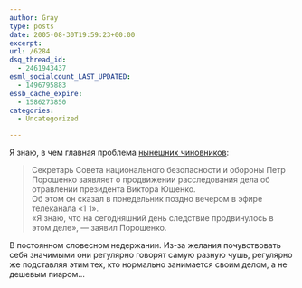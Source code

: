 ```yaml
---
author: Gray
type: posts
date: 2005-08-30T19:59:23+00:00
excerpt:
url: /6284
dsq_thread_id:
  - 2461943437
esml_socialcount_LAST_UPDATED:
  - 1496795883
essb_cache_expire:
  - 1586273850
categories:
  - Uncategorized

---
```








Я знаю, в чем главная проблема [нынешних чиновников][1]:

> Секретарь Совета национального безопасности и обороны Петр Порошенко заявляет о продвижении расследования дела об отравлении президента Виктора Ющенко.  
> Об этом он сказал в понедельник поздно вечером в эфире телеканала &#171;1 1&#187;.  
> &#171;Я знаю, что на сегодняшний день следствие продвинулось в этом деле&#187;, &#8212; заявил Порошенко.

В постоянном словесном недержании. Из-за желания почувствовать себя значимыми они регулярно говорят самую разную чушь, регулярно же подставляя этим тех, кто нормально занимается своим делом, а не дешевым пиаром&#8230;

 [1]: http://www.korrespondent.net/main/129514 "Порошенко: Следствие по делу об отравлении Ющенко продвигается"